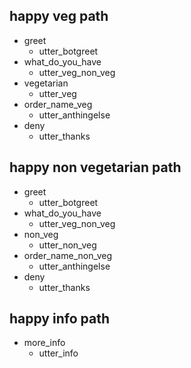 ## happy veg path
* greet
  - utter_botgreet
* what_do_you_have
  - utter_veg_non_veg
* vegetarian
  - utter_veg
* order_name_veg
  - utter_anthingelse
* deny
  - utter_thanks
  
## happy non vegetarian path
* greet
  - utter_botgreet
* what_do_you_have
  - utter_veg_non_veg
* non_veg
  - utter_non_veg
* order_name_non_veg
  - utter_anthingelse
* deny
  - utter_thanks
  
## happy info path
* more_info
  - utter_info